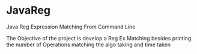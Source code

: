 # JavaReg
Java Reg Expression Matching From Command Line

The Objective of the project is develop a Reg Ex Matching besides printing the number of Operations matching the algo
taking and time taken 
